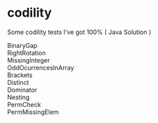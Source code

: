 # codility 
Some codility tests I've got 100% ( Java Solution ) <br/>

BinaryGap <br/>
RightRotation <br/>
MissingInteger <br/>
OddOcurrencesInArray <br/>
Brackets <br/>
Distinct <br/>
Dominator <br/>
Nesting <br/>
PermCheck <br/>
PermMissingElem <br/>
